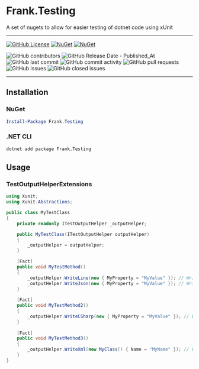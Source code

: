 # Frank.Testing

A set of nugets to allow for easier testing of dotnet code using xUnit

___
[![GitHub License](https://img.shields.io/github/license/frankhaugen/Frank.Testing)](LICENSE)
[![NuGet](https://img.shields.io/nuget/v/Frank.Testing.Logging.svg)](https://www.nuget.org/packages/Frank.Testing.Logging)
[![NuGet](https://img.shields.io/nuget/dt/Frank.Testing.Logging.svg)](https://www.nuget.org/packages/Frank.Testing.Logging)

![GitHub contributors](https://img.shields.io/github/contributors/frankhaugen/Frank.Testing)
![GitHub Release Date - Published_At](https://img.shields.io/github/release-date/frankhaugen/Frank.Testing)
![GitHub last commit](https://img.shields.io/github/last-commit/frankhaugen/Frank.Testing)
![GitHub commit activity](https://img.shields.io/github/commit-activity/m/frankhaugen/Frank.Testing)
![GitHub pull requests](https://img.shields.io/github/issues-pr/frankhaugen/Frank.Testing)
![GitHub issues](https://img.shields.io/github/issues/frankhaugen/Frank.Testing)
![GitHub closed issues](https://img.shields.io/github/issues-closed/frankhaugen/Frank.Testing)
___

## Installation

### NuGet

```powershell
Install-Package Frank.Testing
```

### .NET CLI

```bash
dotnet add package Frank.Testing
```

## Usage

### TestOutputHelperExtensions

```csharp
using Xunit;
using Xunit.Abstractions;

public class MyTestClass
{
    private readonly ITestOutputHelper _outputHelper;

    public MyTestClass(ITestOutputHelper outputHelper)
    {
        _outputHelper = outputHelper;
    }

    [Fact]
    public void MyTestMethod()
    {
        _outputHelper.WriteLine(new { MyProperty = "MyValue" }); // Writes to test output as JSON: {"MyProperty":"MyValue"}
        _outputHelper.WriteJson(new { MyProperty = "MyValue" }); // Writes to test output as JSON: {"MyProperty":"MyValue"}
    }
    
    [Fact]
    public void MyTestMethod2()
    {
        _outputHelper.WriteCSharp(new { MyProperty = "MyValue" }); // Writes to test output as C#: var anonymousType = new { MyProperty = "MyValue" };
    }
    
    [Fact]
    public void MyTestMethod3()
    {
        _outputHelper.WriteXml(new MyClass() { Name = "MyName" }); // Writes to test output as XML: <MyClass><Name>MyName</Name></MyClass>
    }
}
```

